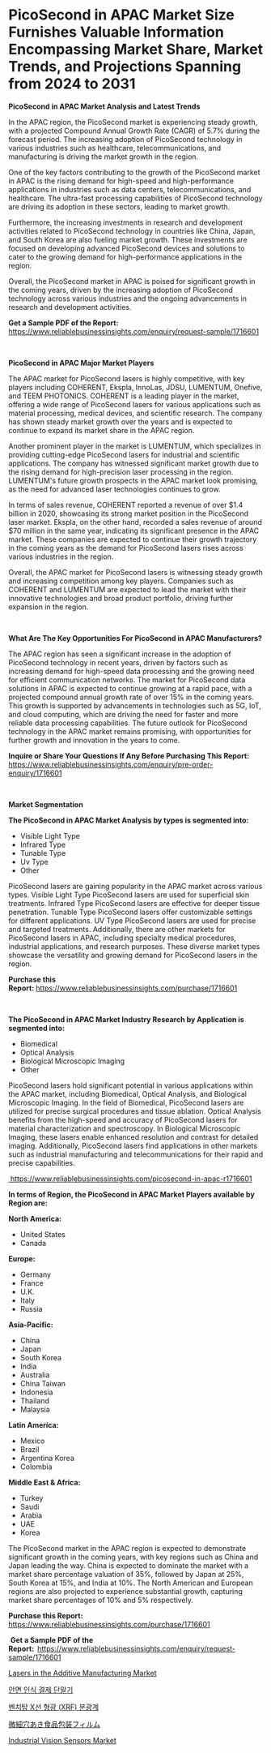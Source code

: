 <p><h1>PicoSecond in APAC Market Size Furnishes Valuable Information Encompassing Market Share, Market Trends, and Projections Spanning from 2024 to 2031</h1></p><p><strong>PicoSecond in APAC Market Analysis and Latest Trends</strong></p>
<p><p>In the APAC region, the PicoSecond market is experiencing steady growth, with a projected Compound Annual Growth Rate (CAGR) of 5.7% during the forecast period. The increasing adoption of PicoSecond technology in various industries such as healthcare, telecommunications, and manufacturing is driving the market growth in the region. </p><p>One of the key factors contributing to the growth of the PicoSecond market in APAC is the rising demand for high-speed and high-performance applications in industries such as data centers, telecommunications, and healthcare. The ultra-fast processing capabilities of PicoSecond technology are driving its adoption in these sectors, leading to market growth.</p><p>Furthermore, the increasing investments in research and development activities related to PicoSecond technology in countries like China, Japan, and South Korea are also fueling market growth. These investments are focused on developing advanced PicoSecond devices and solutions to cater to the growing demand for high-performance applications in the region.</p><p>Overall, the PicoSecond market in APAC is poised for significant growth in the coming years, driven by the increasing adoption of PicoSecond technology across various industries and the ongoing advancements in research and development activities.</p></p>
<p><strong>Get a Sample PDF of the Report:&nbsp;</strong> <a href="https://www.reliablebusinessinsights.com/enquiry/request-sample/1716601">https://www.reliablebusinessinsights.com/enquiry/request-sample/1716601</a></p>
<p>&nbsp;</p>
<p><strong>PicoSecond in APAC Major Market Players</strong></p>
<p><p>The APAC market for PicoSecond lasers is highly competitive, with key players including COHERENT, Ekspla, InnoLas, JDSU, LUMENTUM, Onefive, and TEEM PHOTONICS. COHERENT is a leading player in the market, offering a wide range of PicoSecond lasers for various applications such as material processing, medical devices, and scientific research. The company has shown steady market growth over the years and is expected to continue to expand its market share in the APAC region.</p><p>Another prominent player in the market is LUMENTUM, which specializes in providing cutting-edge PicoSecond lasers for industrial and scientific applications. The company has witnessed significant market growth due to the rising demand for high-precision laser processing in the region. LUMENTUM's future growth prospects in the APAC market look promising, as the need for advanced laser technologies continues to grow.</p><p>In terms of sales revenue, COHERENT reported a revenue of over $1.4 billion in 2020, showcasing its strong market position in the PicoSecond laser market. Ekspla, on the other hand, recorded a sales revenue of around $70 million in the same year, indicating its significant presence in the APAC market. These companies are expected to continue their growth trajectory in the coming years as the demand for PicoSecond lasers rises across various industries in the region.</p><p>Overall, the APAC market for PicoSecond lasers is witnessing steady growth and increasing competition among key players. Companies such as COHERENT and LUMENTUM are expected to lead the market with their innovative technologies and broad product portfolio, driving further expansion in the region.</p></p>
<p>&nbsp;</p>
<p><strong>What Are The Key Opportunities For PicoSecond in APAC Manufacturers?</strong></p>
<p><p>The APAC region has seen a significant increase in the adoption of PicoSecond technology in recent years, driven by factors such as increasing demand for high-speed data processing and the growing need for efficient communication networks. The market for PicoSecond data solutions in APAC is expected to continue growing at a rapid pace, with a projected compound annual growth rate of over 15% in the coming years. This growth is supported by advancements in technologies such as 5G, IoT, and cloud computing, which are driving the need for faster and more reliable data processing capabilities. The future outlook for PicoSecond technology in the APAC market remains promising, with opportunities for further growth and innovation in the years to come.</p></p>
<p><strong>Inquire or Share Your Questions If Any Before Purchasing This Report:</strong> <a href="https://www.reliablebusinessinsights.com/enquiry/pre-order-enquiry/1716601">https://www.reliablebusinessinsights.com/enquiry/pre-order-enquiry/1716601</a></p>
<p>&nbsp;</p>
<p><strong>Market Segmentation</strong></p>
<p><strong>The PicoSecond in APAC Market Analysis by types is segmented into:</strong></p>
<p><ul><li>Visible Light Type</li><li>Infrared Type</li><li>Tunable Type</li><li>Uv Type</li><li>Other</li></ul></p>
<p><p>PicoSecond lasers are gaining popularity in the APAC market across various types. Visible Light Type PicoSecond lasers are used for superficial skin treatments. Infrared Type PicoSecond lasers are effective for deeper tissue penetration. Tunable Type PicoSecond lasers offer customizable settings for different applications. UV Type PicoSecond lasers are used for precise and targeted treatments. Additionally, there are other markets for PicoSecond lasers in APAC, including specialty medical procedures, industrial applications, and research purposes. These diverse market types showcase the versatility and growing demand for PicoSecond lasers in the region.</p></p>
<p><strong>Purchase this Report:&nbsp;</strong><a href="https://www.reliablebusinessinsights.com/purchase/1716601">https://www.reliablebusinessinsights.com/purchase/1716601</a></p>
<p>&nbsp;</p>
<p><strong>The PicoSecond in APAC Market Industry Research by Application is segmented into:</strong></p>
<p><ul><li>Biomedical</li><li>Optical Analysis</li><li>Biological Microscopic Imaging</li><li>Other</li></ul></p>
<p><p>PicoSecond lasers hold significant potential in various applications within the APAC market, including Biomedical, Optical Analysis, and Biological Microscopic Imaging. In the field of Biomedical, PicoSecond lasers are utilized for precise surgical procedures and tissue ablation. Optical Analysis benefits from the high-speed and accuracy of PicoSecond lasers for material characterization and spectroscopy. In Biological Microscopic Imaging, these lasers enable enhanced resolution and contrast for detailed imaging. Additionally, PicoSecond lasers find applications in other markets such as industrial manufacturing and telecommunications for their rapid and precise capabilities.</p></p>
<p><a href="https://www.reliablebusinessinsights.com/picosecond-in-apac-r1716601">&nbsp;https://www.reliablebusinessinsights.com/picosecond-in-apac-r1716601</a></p>
<p><strong>In terms of Region, the PicoSecond in APAC Market Players available by Region are:</strong></p>
<p>
    <p> <strong> North America: </strong>
        <ul>
            <li>United States</li>
            <li>Canada</li>
        </ul>
        </p> 
    <p> <strong> Europe: </strong>
        <ul>
            <li>Germany</li>
            <li>France</li>
            <li>U.K.</li>
            <li>Italy</li>
            <li>Russia</li>
        </ul>
        </p> 
    <p> <strong> Asia-Pacific: </strong>
        <ul>
            <li>China</li>
            <li>Japan</li>
            <li>South Korea</li>
            <li>India</li>
            <li>Australia</li>
            <li>China Taiwan</li>
            <li>Indonesia</li>
            <li>Thailand</li>
            <li>Malaysia</li>
        </ul>
        </p> 
    <p> <strong> Latin America: </strong>
        <ul>
            <li>Mexico</li>
            <li>Brazil</li>
            <li>Argentina Korea</li>
            <li>Colombia</li>
        </ul>
        </p> 
    <p> <strong> Middle East & Africa: </strong>
        <ul>
            <li>Turkey</li>
            <li>Saudi</li>
            <li>Arabia</li>
            <li>UAE</li>
            <li>Korea</li>
        </ul>
    </p>
    </p>
<p><p>The PicoSecond market in the APAC region is expected to demonstrate significant growth in the coming years, with key regions such as China and Japan leading the way. China is expected to dominate the market with a market share percentage valuation of 35%, followed by Japan at 25%, South Korea at 15%, and India at 10%. The North American and European regions are also projected to experience substantial growth, capturing market share percentages of 10% and 5% respectively.</p></p>
<p><strong>Purchase this Report: </strong><a href="https://www.reliablebusinessinsights.com/purchase/1716601">https://www.reliablebusinessinsights.com/purchase/1716601</a></p>
<p>&nbsp;<strong>Get a Sample PDF of the Report:&nbsp;&nbsp;</strong><a href="https://www.reliablebusinessinsights.com/enquiry/request-sample/1716601">https://www.reliablebusinessinsights.com/enquiry/request-sample/1716601</a></p>
<p><strong></strong></p>
<p><p><a href="https://github.com/yoshih12/Market-Research-Report-List-3/blob/main/lasers-in-the-additive-manufacturing-market.md">Lasers in the Additive Manufacturing Market</a></p><p><a href="https://github.com/jntpkh496620/Market-Research-Report-List-2/blob/main/4472017101500.md">안면 인식 결제 단말기</a></p><p><a href="https://github.com/vsoq0zknh59/Market-Research-Report-List-2/blob/main/2675044101501.md">벤치탑 X선 형광 (XRF) 분광계</a></p><p><a href="https://github.com/hilmi-2a/Market-Research-Report-List-1/blob/main/4232686107347.md">微細穴あき食品包装フィルム</a></p><p><a href="https://issuu.com/reportprime-2/docs/industrial-vision-sensors-market-size-2030.pptx">Industrial Vision Sensors Market</a></p></p>